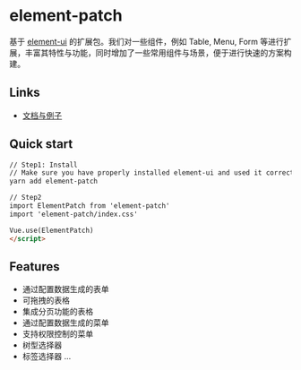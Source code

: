 # element-patch

基于 [element-ui](https://github.com/ElemeFE/element) 的扩展包。我们对一些组件，例如 Table, Menu, Form 等进行扩展，丰富其特性与功能，同时增加了一些常用组件与场景，便于进行快速的方案构建。

## Links

- [文档与例子](https://leezng.github.io/element-patch/)

## Quick start

```html
// Step1: Install
// Make sure you have properly installed element-ui and used it correctly.
yarn add element-patch

// Step2
import ElementPatch from 'element-patch'
import 'element-patch/index.css'

Vue.use(ElementPatch)
</script>
```

## Features

- 通过配置数据生成的表单
- 可拖拽的表格
- 集成分页功能的表格
- 通过配置数据生成的菜单
- 支持权限控制的菜单
- 树型选择器
- 标签选择器
...

